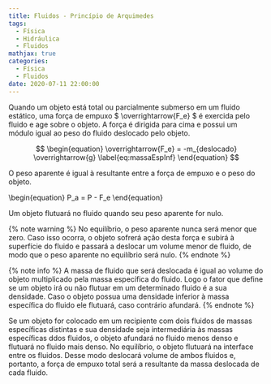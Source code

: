 ```yaml
---
title: Fluidos - Princípio de Arquimedes
tags: 
  - Física
  - Hidráulica
  - Fluidos
mathjax: true
categories:
  - Física
  - Fluidos
date: 2020-07-11 22:00:00
---
```


Quando um objeto está total ou parcialmente submerso em um fluido estático, uma força de empuxo $ \overrightarrow{F_e} $ é exercida pelo fluido e age sobre o objeto. A força é dirigida para cima e possui um módulo igual ao peso do fluido deslocado pelo objeto.

<!-- more -->

$$
\begin{equation}
  \overrightarrow{F_e} = -m_{deslocado}  \overrightarrow{g}
  \label{eq:massaEspInf}
\end{equation}
$$

O peso aparente é igual à resultante entre a força de empuxo e o peso do objeto.

\begin{equation}
  P_a = P - F_e
\end{equation}

Um objeto flutuará no fluido quando seu peso aparente for nulo.

{% note warning %}
No equilíbrio, o peso aparente nunca será menor que zero. Caso isso ocorra, o objeto sofrerá ação desta força e subirá à superfície do fluido e passará a deslocar um volume menor de fluido, de modo que o peso aparente no equilíbrio será nulo.
{% endnote %}

{% note info %}
A massa de fluido que será deslocada é igual ao volume do objeto multiplicado pela massa específica do fluido. Logo o fator que define se um objeto irá ou não flutuar em um determinado fluido é a sua densidade. Caso o objeto possua uma densidade inferior à massa específica do fluido ele flutuará, caso contrário afundará.
{% endnote %}

Se um objeto for colocado em um recipiente com dois fluidos de massas específicas distintas e sua densidade seja intermediária às massas específicas ddos fluidos, o objeto afundará no fluido menos denso e flutuará no fluido mais denso. No equilíbrio, o objeto flutuará na interface entre os fluidos. Desse modo deslocará volume de ambos fluidos e, portanto, a força de empuxo total será a resultante da massa deslocada de cada fluido.